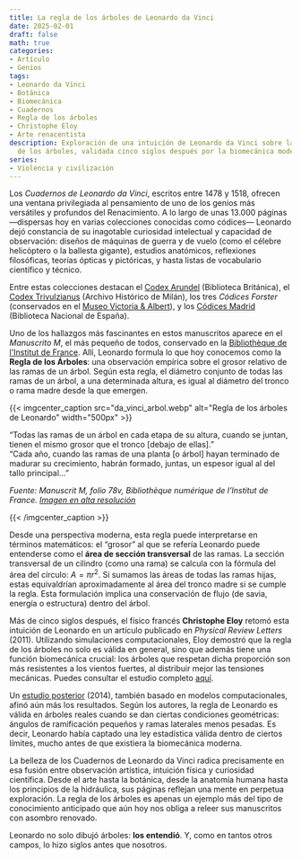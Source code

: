 ```yaml
---
title: La regla de los árboles de Leonardo da Vinci
date: 2025-02-01
draft: false
math: true
categories:
- Artículo
- Genios
tags:
- Leonardo da Vinci
- Botánica
- Biomecánica
- Cuadernos
- Regla de los árboles
- Christophe Eloy
- Arte renacentista
description: Exploración de una intuición de Leonardo da Vinci sobre la estructura
  de los árboles, validada cinco siglos después por la biomecánica moderna.
series:
- Violencia y civilización
---
```


Los *Cuadernos de Leonardo da Vinci*, escritos entre 1478 y 1518, ofrecen una ventana privilegiada al pensamiento de uno de los genios más versátiles y profundos del Renacimiento. A lo largo de unas 13.000 páginas —dispersas hoy en varias colecciones conocidas como códices— Leonardo dejó constancia de su inagotable curiosidad intelectual y capacidad de observación: diseños de máquinas de guerra y de vuelo (como el célebre helicóptero o la ballesta gigante), estudios anatómicos, reflexiones filosóficas, teorías ópticas y pictóricas, y hasta listas de vocabulario científico y técnico.

Entre estas colecciones destacan el [Codex Arundel](http://www.bl.uk/manuscripts/FullDisplay.aspx?ref=Arundel_MS_263) (Biblioteca Británica), el [Codex Trivulzianus](https://trivulziana.milanocastello.it/en/content/leonardos-notebook) (Archivo Histórico de Milán), los tres *Códices Forster* (conservados en el [Museo Victoria & Albert](https://www.vam.ac.uk/articles/leonardo-da-vincis-notebooks)), y los [Códices Madrid](http://www.bne.es/en/Colecciones/Manuscritos/Leonardo/) (Biblioteca Nacional de España).

Uno de los hallazgos más fascinantes en estos manuscritos aparece en el *Manuscrito M*, el más pequeño de todos, conservado en la [Bibliothèque de l'Institut de France](https://bibnum.institutdefrance.fr/ark:/61562/bi24181). Allí, Leonardo formula lo que hoy conocemos como la **Regla de los Árboles**: una observación empírica sobre el grosor relativo de las ramas de un árbol. Según esta regla, el diámetro conjunto de todas las ramas de un árbol, a una determinada altura, es igual al diámetro del tronco o rama madre desde la que emergen.

{{< imgcenter_caption src="da_vinci_arbol.webp" alt="Regla de los árboles de Leonardo" width="500px" >}}

“Todas las ramas de un árbol en cada etapa de su altura, cuando se juntan, tienen el mismo grosor que el tronco [debajo de ellas].”  
“Cada año, cuando las ramas de una planta [o árbol] hayan terminado de madurar su crecimiento, habrán formado, juntas, un espesor igual al del tallo principal…”

*Fuente: Manuscrit M, folio 78v, Bibliothèque numérique de l’Institut de France. [Imagen en alta resolución](https://bibnum.institutdefrance.fr/viewer/24181?viewer=picture#page=163&viewer=picture&o=bookmark&n=0&q=)*

{{< /imgcenter_caption >}}

Desde una perspectiva moderna, esta regla puede interpretarse en términos matemáticos: el “grosor” al que se refería Leonardo puede entenderse como el **área de sección transversal** de las ramas. La sección transversal de un cilindro (como una rama) se calcula con la fórmula del área del círculo: $A = \pi r^2$. Si sumamos las áreas de todas las ramas hijas, estas equivaldrían aproximadamente al área del tronco madre si se cumple la regla. Esta formulación implica una conservación de flujo (de savia, energía o estructura) dentro del árbol.

Más de cinco siglos después, el físico francés **Christophe Eloy** retomó esta intuición de Leonardo en un artículo publicado en *Physical Review Letters* (2011). Utilizando simulaciones computacionales, Eloy demostró que la regla de los árboles no solo es válida en general, sino que además tiene una función biomecánica crucial: los árboles que respetan dicha proporción son más resistentes a los vientos fuertes, al distribuir mejor las tensiones mecánicas. Puedes consultar el estudio completo [aquí](https://journals.aps.org/prl/issues/107/25).

Un [estudio posterior](https://www.ncbi.nlm.nih.gov/pmc/articles/PMC3979699/) (2014), también basado en modelos computacionales, afinó aún más los resultados. Según los autores, la regla de Leonardo es válida en árboles reales cuando se dan ciertas condiciones geométricas: ángulos de ramificación pequeños y ramas laterales menos pesadas. Es decir, Leonardo había captado una ley estadística válida dentro de ciertos límites, mucho antes de que existiera la biomecánica moderna.

La belleza de los Cuadernos de Leonardo da Vinci radica precisamente en esa fusión entre observación artística, intuición física y curiosidad científica. Desde el arte hasta la botánica, desde la anatomía humana hasta los principios de la hidráulica, sus páginas reflejan una mente en perpetua exploración. La regla de los árboles es apenas un ejemplo más del tipo de conocimiento anticipado que aún hoy nos obliga a releer sus manuscritos con asombro renovado.

Leonardo no solo dibujó árboles: **los entendió**. Y, como en tantos otros campos, lo hizo siglos antes que nosotros.
